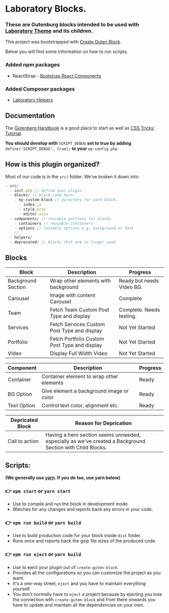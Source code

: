 # Laboratory Blocks.
### These are Gutenburg blocks intended to be used with [Laboratory Theme](https://github.com/chiedolabs/chiedo-labs-theme) and its children.


This project was bootstrapped with [Create Guten Block](https://github.com/ahmadawais/create-guten-block).

Below you will find some information on how to run scripts.

### Added npm packages

* ReactStrap - [Bootstrap React Components](http://reactstrap.github.io/)

### Added Composer packages

* [Laboratory Helpers](https://github.com/chiedolabs/laboratory-helpers)

## Documentation

The [Gutenberg Handbook](https://wordpress.org/gutenberg/handbook/) is a good place to start as well as [CSS Tricks' Tutorial](https://css-tricks.com/guides/learning-gutenberg/).

**You should develop with** `SCRIPT_DEBUG` **set to true by adding** `define('SCRIPT_DEBUG', true);` **to your** `wp-config.php`



## How is this plugin organized?

Most of our code is in the `src/` folder. We've broken it down into:

```js
- src/
  - init.php // define your plugin
  - blocks/ // block code here.
    - my-custom-block // directory for each block.
      - index.js
      - style.scss
      - editor.scss
  - components/ // reusable portions for blocks
    - containers // reusable containers
    - options // reusable options e.g. background or font
    // ...
  - helpers/
  - deprecated/ // blocks that are no longer used

```

## Blocks
| Block | Description | Progress |
|---|---|---|
| Background Section | Wrap other elements with background | Ready but needs Video BG. |
| Carousel | Image with content Carousel | Complete |
| Team | Fetch Team Custom Post Type and display | Complete. Needs testing. |
| Services | Fetch Services Custom Post Type and display | Not Yet Started |
| Portfolio | Fetch Portfolio Custom Post Type and display | Not Yet Started |
| Video | Display Full Width Video | Not Yet Started |

| Component | Description | Progress |
|---|---|---|
| Container | Container element to wrap other elements | Ready |
| BG Option | Give element a background image or color | Ready |
| Text Option | Control text color, alignment etc. | Ready |

| Depricated Block | Reason for Deprication |
|---|---|
| Call to action | Having a hero section seems unneeded, especially as we've created a Background Section with Child Blocks. |


## Scripts:
**(We generally use [yarn](https://yarnpkg.com/lang/en/). If you do too, use yarn below)**

### 👉  `npm start` or `yarn start`
- Use to compile and run the block in development mode.
- Watches for any changes and reports back any errors in your code.

### 👉  `npm run build` or `yarn build`
- Use to build production code for your block inside `dist` folder.
- Runs once and reports back the gzip file sizes of the produced code.

### 👉  `npm run eject` or `yarn build`
- Use to eject your plugin out of `create-guten-block`.
- Provides all the configurations so you can customize the project as you want.
- It's a one-way street, `eject` and you have to maintain everything yourself.
- You don't normally have to `eject` a project because by ejecting you lose the connection with `create-guten-block` and from there onwards you have to update and maintain all the dependencies on your own.

